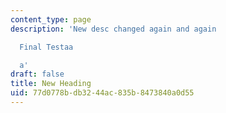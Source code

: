 ```yaml
---
content_type: page
description: 'New desc changed again and again

  Final Testaa

  a'
draft: false
title: New Heading
uid: 77d0778b-db32-44ac-835b-8473840a0d55
---
```

